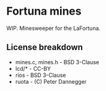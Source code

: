 # Fortuna mines
WIP.
Minesweeper for the LaFortuna.

## License breakdown
- mines.c, mines.h - BSD 3-Clause
- lcd/\* - CC-BY
- rios - BSD 3-Clause
- ruota - (C) Peter Dannegger  
